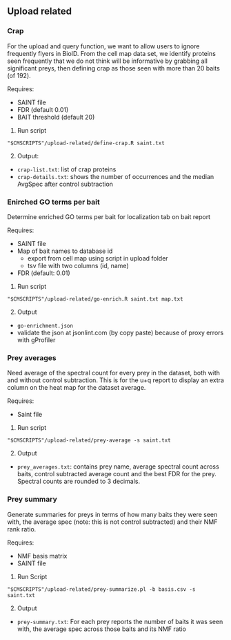 ## Upload related

### Crap

For the upload and query function, we want to allow users to ignore frequently flyers in BioID. From the cell map data set, we identify proteins seen frequently that we do not think will be informative by grabbing all significant preys, then defining crap as those seen with more than 20 baits (of 192). 

Requires:
* SAINT file
* FDR (default 0.01)
* BAIT threshold (default 20)

1. Run script
```
"$CMSCRIPTS"/upload-related/define-crap.R saint.txt
```

2. Output:
* `crap-list.txt`: list of crap proteins
* `crap-details.txt`: shows the number of occurrences and the median AvgSpec after control subtraction

### Enirched GO terms per bait

Determine enriched GO terms per bait for localization tab on bait report

Requires:
* SAINT file
* Map of bait names to database id
  * export from cell map using script in upload folder
  * tsv file with two columns (id, name)
* FDR (default: 0.01)

1. Run script
```
"$CMSCRIPTS"/upload-related/go-enrich.R saint.txt map.txt
```

2. Output
* `go-enrichment.json`
* validate the json at jsonlint.com (by copy paste) because of proxy errors with gProfiler

### Prey averages

Need average of the spectral count for every prey in the dataset, both with and without control subtraction. This is for the u+q report to display an extra column on the heat map for the dataset average.

Requires:
* Saint file

1. Run script
```
"$CMSCRIPTS"/upload-related/prey-average -s saint.txt
```

2. Output
* `prey_averages.txt`: contains prey name, average spectral count across baits, control subtracted average count and the best FDR for the prey. Spectral counts are rounded to 3 decimals.

### Prey summary

Generate summaries for preys in terms of how many baits they were seen with, the average spec (note: this is not control subtracted) and their NMF rank ratio.

Requires:
* NMF basis matrix
* SAINT file

1. Run Script
```
"$CMSCRIPTS"/upload-related/prey-summarize.pl -b basis.csv -s saint.txt
```

2. Output
* `prey-summary.txt`: For each prey reports the number of baits it was seen with, the average spec across those baits and its NMF ratio
